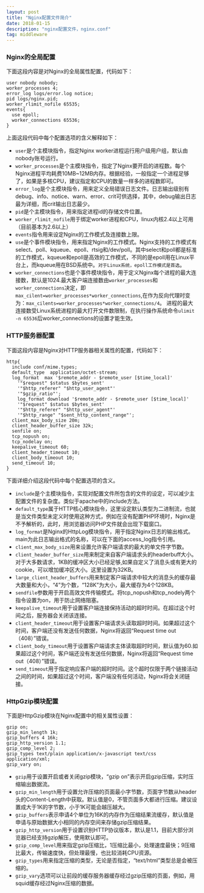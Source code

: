 ```yaml
---
layout: post
title: "Nginx配置文件简介"
date: 2018-01-15
description: "nginx配置文件，nginx.conf"
tag: middleware
---
```


### Nginx的全局配置
下面这段内容是对Nginx的全局属性配置，代码如下：
```
user nobody nobody;
worker_processes 4;
error_log logs/error.log notice;
pid logs/nginx.pid;
worker_rlimit_nofile 65535;
events{
  use epoll;
  worker_connections 65536;
}
```
上面这段代码中每个配置选项的含义解释如下：
- `user`是个主模块指令，指定Nginx worker进程运行用户级用户组，默认由nobody账号运行。
- `worker_processes`是个主模块指令，指定了Nginx要开启的进程数。每个Nginx进程平均耗费10MB~12MB内存。根据经验，一般指定一个进程足够了，如果是多核CPU，建议指定和CPU的数量一样多的进程数即可。
- `error_log`是个主模块指令，用来定义全局错误日志文件。日志输出级别有debug、info、notice、warn、error、crit可供选择，其中，debug输出日志最为详细，而crit输出日志最少。
- `pid`是个主模块指令，用来指定进程id的存储文件位置。
- `worker_rlimit_nofile`用于绑定worker进程和CPU，linux内核2.4以上可用（目前基本为2.6以上）
- `events`指令用来设定Nginx的工作模式及连接数上限。
- `use`是个事件模块指令，用来指定Nginx的工作模式。Nginx支持的工作模式有select、poll、kqueue、epoll、rtsig和/dev/poll。其中select和poll都是标准的工作模式，kqueue和epoll是高效的工作模式，不同的是epoll用在Linux平台上，而kqueue用在BSD系统中。`对于Linux系统，epoll工作模式是首选`。
- `worker_connections`也是个事件模块指令，用于定义Nginx每个进程的最大连接数，默认是1024.最大客户端连接数由`worker_processes`和`worker_connections`决定，即`max_cilent=worker_processes*worker_connections`,在作为反向代理时变为：`max_cilents=worker_processes*worker_connections/4`。
进程的最大连接数受Linux系统进程的最大打开文件数限制，在执行操作系统命令`ulimit -n 65536`后worker_connections的设置才能生效。

### HTTP服务器配置
下面这段内容是Nginx对HTTP服务器相关属性的配置，代码如下：
```
http{
  include conf/mime.types;
  default_type  application/octet-stream;
  log_format  max '$remote_addr - $remote_user [$time_local]'
    '"$request" $status $bytes_sent'
    '"$http_referer" "$http_user_agent"'
    '"$gzip_ratio"';
    log_format download '$remote_addr - $remote_user [$time_local]'
    '"$request" $status $bytes_sent'
    '"$http_referer" "$http_user_agent"'
    '"$http_range" "$sent_http_content_range"';
  client_max_body_size 20m;
  client_header_buffer_size 32k;
  senfile on;
  tcp_nopush on;
  tcp_nodelay on;
  keepalive_timeout 60;
  client_header_timeout 10;
  client_body_timeout 10;
  send_timeout 10;
}
```
下面详细介绍这段代码中每个配置选项的含义。
- `include`是个主模块指令，实现对配置文件所包含的文件的设定，可以减少主配置文件的复杂度。类似于apache中的include方法。
- `default_type`属于HTTP核心模块指令，这里设定默认类型为二进制流，也就是当文件类型未定义时使用这种方式，例如在没有配置PHP环境时，Nginx是不予解析的，此时，用浏览器访问PHP文件就会出现下载窗口。
- `log_format`是Nginx的HttpLog模块指令，用于指定Nginx日志的输出格式。main为此日志输出格式的名称，可以在下面的access_log指令引用。
- `client_max_body_size`用来设置允许客户端请求的最大的单文件字节数。
- `client_header_buffer_size`用来制定来自客户端请求头的headerbuff大小。对于大多数请求，1KB的缓冲区大小已经足够,如果自定义了消息头或有更大的cookie，可以增加缓冲区大小。这里设置为32KB。
- `large_client_header_buffers`用来制定客户端请求中较大的消息头的缓存最大数量和大小，“4”为个数，“128K”为大小，最大缓存为4个128KB。
- `sendfile`参数用于开启高效文件传输模式。将tcp_nopush和tcp_nodely两个指令设置为on，用于防止网络阻塞。
- `keepalive_timeout`用于设置客户端连接保持活动的超时时间。在超过这个时间之后，服务器会关闭该连接。
- `client_header_timeout`用于设置客户端请求头读取超时时间。如果超过这个时间，客户端还没有发送任何数据，Nginx将返回“Request time out（408）”错误。
- `client_body_timeout`用于设置客户端请求主体读取超时时间，默认值为60.如果超过这个时间，客户端还没有发送任何数据，Nginx将返回“Request time out（408）”错误。
- `send_timeout`用于指定响应客户端的超时时间。这个超时仅限于两个链接活动之间的时间，如果超过这个时间，客户端没有任何活动，Nginx将会关闭链接。

### HttpGzip模块配置
下面是HttpGzip模块在Nginx配置中的相关属性设置：
```
gzip on;
gzip_min_length 1k;
gzip_buffers 4 16k;
gzip_http_version 1.1;
gzip_comp_level 2;
gzip_types text/plain application/x-javascript text/css application/xml;
gzip_vary on;
```

- `gzip`用于设置开启或者关闭gzip模块，“gzip on”表示开启gzip压缩，实时压缩输出数据流。
- `gzip_min_length`用于设置允许压缩的页面最小字节数，页面字节数从header头的Content-Length中获取。默认值是0，不管页面多大都进行压缩。建议设置成大于1K的字节数，小于1K可能会越压越大。
- `gzip_buffers`表示申请4个单位为16K的内存作为压缩结果流缓存，默认值是申请与原始数据大小相同的内存空间来存储gzip压缩结果。
- `gzip_http_version`用于设置识别HTTP协议版本，默认是1.1，目前大部分浏览器已经支持gzip解压，使用默认即可。
- `gzip_comp_level`用来指定gzip压缩比，1压缩比最小，处理速度最快；9压缩比最大，传输速度快，但处理最慢，也比较消耗CPU资源。
- `gzip_types`用来指定压缩的类型，无论是否指定，“text/html”类型总是会被压缩的。
- `gzip_vary`选项可以让前段的缓存服务器缓存经过gzip压缩的页面，例如，用squid缓存经过Nginx压缩的数据。
